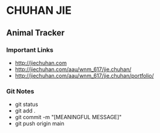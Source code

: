 # CHUHAN JIE

## Animal Tracker

### Important Links

- http://jiechuhan.com
- http://jiechuhan.com/aau/wnm_617/jie.chuhan/
- http://jiechuhan.com/aau/wnm_617/jie.chuhan/portfolio/


### Git Notes

- git status
- git add .
- git commit -m "[MEANINGFUL MESSAGE]"
- git push origin main
